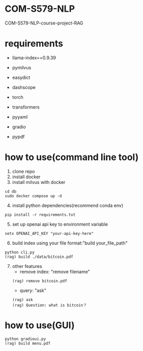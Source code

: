 # COM-S579-NLP
COM-S579-NLP-course-project-RAG

# requirements
- llama-index==0.9.39
- pymilvus
- easydict
- dashscope

- torch
- transformers
- pyyaml
- gradio

- pypdf

# how to use(command line tool)
1. clone repo
2. install docker
3. install milvus with docker
```
cd db
sudo docker compose up -d
```
4. install python dependencies(recommend conda env)
```
pip install -r requirements.txt
```
5. set up openai api key to environment variable
```
setx OPENAI_API_KEY "your-api-key-here"
```

6. build index using your file
format:"build your_file_path"
```
python cli.py
(rag) build ./data/bitcoin.pdf
```

7. other features
    - remove index: "remove filename"
    ```
    (rag) remove bitcoin.pdf
    ```
    - query: "ask"
    ```
    (rag) ask
    (rag) Question: what is bitcoin？
    ```
# how to use(GUI)

```
python gradioui.py
(rag) build menu.pdf
```

